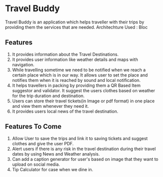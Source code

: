 # Travel Buddy

Travel Buddy is an application which helps traveller with their trips by providing them the services that are needed.
Architechture Used : Bloc

## Features
1. It provides information about the Travel Destinations.
2. It provides user information like weather details and maps with navigation.
3. While travelling sometime we need to be notified when we reach a certain place which is in our way. It allows user to set the place and notifies them when it is reached by sound and local notification.
4. It helps travellers in packing by providing them a QR Based Item suggestor and validator. It suggest the users clothes based on weather for the trip duration and destination.
5. Users can store their travel tickets(in Image or pdf format) in one place and view them whenever they need it.
6. It provides users local news of the travel destination.

## Features To Come
1. Allow User to save the trips and link it to saving tickets and suggest clothes and give the user PDF.
2. Alert users if there is any risk in the travel destination during their travel dates by using News and Weather analysis.
3. Can add a caption generator for user's based on image that they want to upload on social media.
4. Tip Calculator for case when we dine in.
